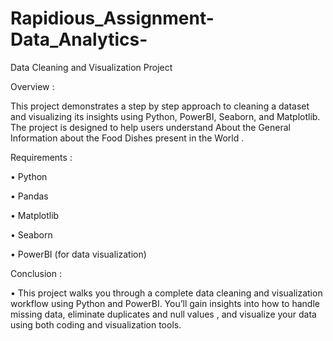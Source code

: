 # Rapidious_Assignment-Data_Analytics-
Data Cleaning and Visualization Project

Overview :

This project demonstrates a step by step approach to cleaning a dataset and visualizing its insights using Python, PowerBI, Seaborn, and Matplotlib. The project is designed to help users understand About the General Information about the Food Dishes present in the World . 

Requirements :

•	Python

•	Pandas

•	Matplotlib

•	Seaborn

•	PowerBI (for data visualization)

Conclusion :

•	This project walks you through a complete data cleaning and visualization workflow using Python and PowerBI. You’ll gain insights into how to handle missing data, eliminate duplicates and null values , and visualize your data using both coding and visualization tools.

